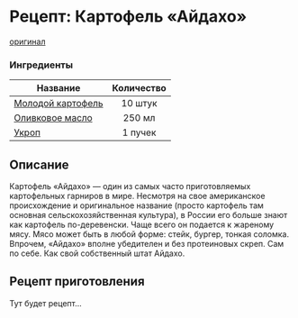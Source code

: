 # Рецепт: Картофель «Айдахо»
[оригинал](https://eda.ru/recepty/osnovnye-blyuda/kartofel-ajdaho-30625)

### Ингредиенты
| Название        	| Количество    |
| -------------   	|:-------------:|
| [Молодой картофель](/ingredients/yang_potato.md) | 10 штук |
| [Оливковое масло](/ingredients/olive_oil.md)   | 250 мл 		|
| [Укроп](/ingredients/dill.md)			    | 1 пучек 		|

## Описание
Картофель «Айдахо» — один из самых часто приготовляемых картофельных гарниров в мире. 
Несмотря на свое американское происхождение и оригинальное название (просто картофель там основная сельскохозяйственная культура), 
в России его больше знают как картофель по-деревенски. Чаще всего он подается к жареному мясу. 
Мясо может быть в любой форме: стейк, бургер, тонкая соломка. 
Впрочем, «Айдахо» вполне убедителен и без протеиновых скреп. 
Сам по себе. Как свой собственный штат Айдахо.

## Рецепт приготовления
Тут будет рецепт...


